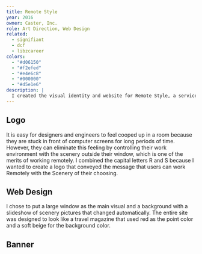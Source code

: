 ```yaml
---
title: Remote Style
year: 2016
owner: Caster, Inc.
role: Art Direction, Web Design
related:
  - signifiant
  - dcf
  - libzcareer
colors:
  - "#d06150"
  - "#f2efed"
  - "#e4e6c8"
  - "#000000"
  - "#d5e1e6"
description: |
  I created the visual identity and website for Remote Style, a service that introduces remote employment opportunities to designers and engineers. I aimed to give the entire site the appearance of a travel magazine including the logo with a window motif that sends the message to users that they can work wherever they wish.
---
```


## Logo

It is easy for designers and engineers to feel cooped up in a room because they are stuck in front of computer screens for long periods of time. However, they can eliminate this feeling by controlling their work environment with the scenery outside their window, which is one of the merits of working remotely. I combined the capital letters R and S because I wanted to create a logo that conveyed the message that users can work Remotely with the Scenery of their choosing.

<work-media name="concept.jpg" alt="Remote Style concept" />

<work-media name="logo.png" alt="Remote Style logo" />

## Web Design

I chose to put a large window as the main visual and a background with a slideshow of scenery pictures that changed automatically. The entire site was designed to look like a travel magazine that used red as the point color and a soft beige for the background color.

<work-media name="mainvisual.jpg" alt="Remote Style main visual" />
<work-media name="desktop.jpg" alt="Remote Style desktop version" />
<work-media name="mobile.jpg" alt="Remote Style mobile version" />

## Banner

<work-media name="banner_facebook.jpg" alt="Remote Style banner for Facebook" />
